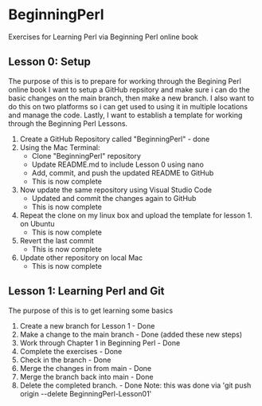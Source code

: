 # BeginningPerl
Exercises for Learning Perl via Beginning Perl online book

## Lesson 0: Setup
The purpose of this is to prepare for working through the Begining Perl online book
I want to setup a GitHub repsitory and make sure i can do the basic changes 
on the main branch, then make a new branch.
I also want to do this on two platforms so i can get used to using it
in multiple locations and manage the code.
Lastly, I want to establish a template for 
working through the Beginning Perl Lessons.
1. Create a GitHub Repository called "BeginningPerl" - done
2. Using the Mac Terminal:
    - Clone "BeginningPerl" repository
    - Update README.md to include Lesson 0 using nano
    - Add, commit, and push the updated README to GitHub
    - This is now complete
3. Now update the same repository using Visual Studio Code
    - Updated and commit the changes again to GitHub
    - This is now complete
4. Repeat the clone on my linux box and upload the template for lesson 1. on Ubuntu
    - This is now complete
5. Revert the last commit
    - This is now complete
6. Update other repository on local Mac
    - This is now complete
## Lesson 1: Learning Perl and Git
The purpose of this is to get learning some basics
1. Create a new branch for Lesson 1 - Done
2. Make a change to the main branch - Done (added these new steps)
3. Work through Chapter 1 in Beginning Perl - Done
4. Complete the exercises - Done
5. Check in the branch - Done
6. Merge the changes in from main - Done
7. Merge the branch back into main - Done
5. Delete the completed branch. - Done 
    Note: this was done via 'git push origin --delete BeginningPerl-Lesson01'
    
